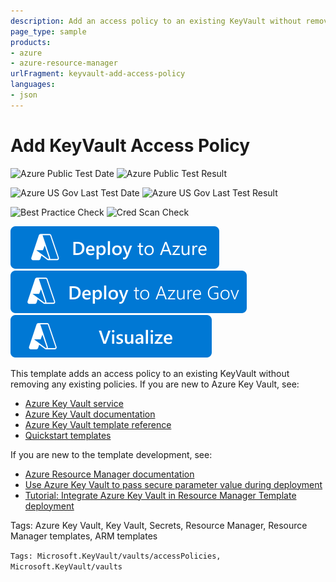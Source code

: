 ```yaml
---
description: Add an access policy to an existing KeyVault without removing existing policies.
page_type: sample
products:
- azure
- azure-resource-manager
urlFragment: keyvault-add-access-policy
languages:
- json
---
```

# Add KeyVault Access Policy

![Azure Public Test Date](https://azurequickstartsservice.blob.core.windows.net/badges/quickstarts/microsoft.keyvault/keyvault-add-access-policy/PublicLastTestDate.svg)
![Azure Public Test Result](https://azurequickstartsservice.blob.core.windows.net/badges/quickstarts/microsoft.keyvault/keyvault-add-access-policy/PublicDeployment.svg)

![Azure US Gov Last Test Date](https://azurequickstartsservice.blob.core.windows.net/badges/quickstarts/microsoft.keyvault/keyvault-add-access-policy/FairfaxLastTestDate.svg)
![Azure US Gov Last Test Result](https://azurequickstartsservice.blob.core.windows.net/badges/quickstarts/microsoft.keyvault/keyvault-add-access-policy/FairfaxDeployment.svg)

![Best Practice Check](https://azurequickstartsservice.blob.core.windows.net/badges/quickstarts/microsoft.keyvault/keyvault-add-access-policy/BestPracticeResult.svg)
![Cred Scan Check](https://azurequickstartsservice.blob.core.windows.net/badges/quickstarts/microsoft.keyvault/keyvault-add-access-policy/CredScanResult.svg)

[![Deploy To Azure](https://raw.githubusercontent.com/Azure/azure-quickstart-templates/master/1-CONTRIBUTION-GUIDE/images/deploytoazure.svg?sanitize=true)](https://portal.azure.com/#create/Microsoft.Template/uri/https%3A%2F%2Fraw.githubusercontent.com%2FAzure%2Fazure-quickstart-templates%2Fmaster%2Fquickstarts%2Fmicrosoft.keyvault%2Fkeyvault-add-access-policy%2Fazuredeploy.json)
[![Deploy To Azure US Gov](https://raw.githubusercontent.com/Azure/azure-quickstart-templates/master/1-CONTRIBUTION-GUIDE/images/deploytoazuregov.svg?sanitize=true)](https://portal.azure.us/#create/Microsoft.Template/uri/https%3A%2F%2Fraw.githubusercontent.com%2FAzure%2Fazure-quickstart-templates%2Fmaster%2Fquickstarts%2Fmicrosoft.keyvault%2Fkeyvault-add-access-policy%2Fazuredeploy.json)
[![Visualize](https://raw.githubusercontent.com/Azure/azure-quickstart-templates/master/1-CONTRIBUTION-GUIDE/images/visualizebutton.svg?sanitize=true)](http://armviz.io/#/?load=https%3A%2F%2Fraw.githubusercontent.com%2FAzure%2Fazure-quickstart-templates%2Fmaster%2Fquickstarts%2Fmicrosoft.keyvault%2Fkeyvault-add-access-policy%2Fazuredeploy.json)

This template adds an access policy to an existing KeyVault without removing any existing policies. If you are new to Azure Key Vault, see:

- [Azure Key Vault service](https://azure.microsoft.com/services/key-vault/)
- [Azure Key Vault documentation](https://learn.microsoft.com/azure/key-vault/)
- [Azure Key Vault template reference](https://learn.microsoft.com/azure/templates/microsoft.keyvault/allversions)
- [Quickstart templates](https://azure.microsoft.com/resources/templates/?resourceType=Microsoft.Keyvault)

If you are new to the template development, see:

- [Azure Resource Manager documentation](https://learn.microsoft.com/azure/azure-resource-manager/)
- [Use Azure Key Vault to pass secure parameter value during deployment](https://learn.microsoft.com/azure/azure-resource-manager/resource-manager-keyvault-parameter)
- [Tutorial: Integrate Azure Key Vault in Resource Manager Template deployment](https://learn.microsoft.com/azure/azure-resource-manager/resource-manager-tutorial-use-key-vault)

Tags: Azure Key Vault, Key Vault, Secrets, Resource Manager, Resource Manager templates, ARM templates

`Tags: Microsoft.KeyVault/vaults/accessPolicies, Microsoft.KeyVault/vaults`
